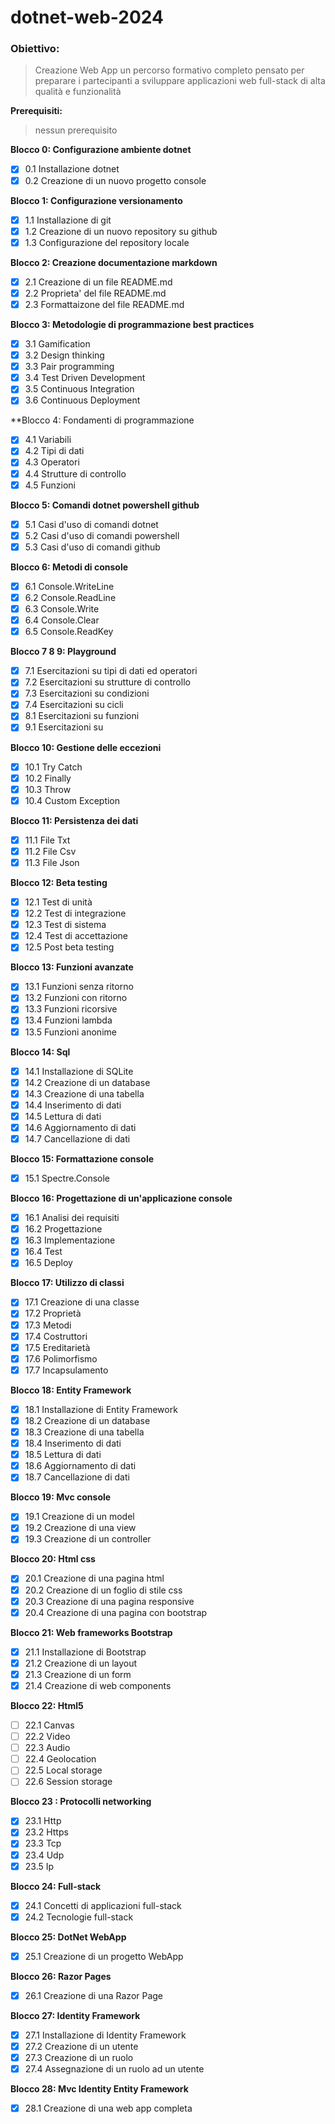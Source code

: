 # dotnet-web-2024

### Obiettivo: 
>Creazione Web App un percorso formativo completo pensato per preparare i partecipanti a sviluppare applicazioni web
full-stack di alta qualità e funzionalità

**Prerequisiti:**
>nessun prerequisito

**Blocco 0: Configurazione ambiente dotnet**

- [x] 0.1 Installazione dotnet
- [x] 0.2 Creazione di un nuovo progetto console

**Blocco 1: Configurazione versionamento**

- [x] 1.1 Installazione di git
- [x] 1.2 Creazione di un nuovo repository su github
- [x] 1.3 Configurazione del repository locale

**Blocco 2: Creazione documentazione markdown**

- [x] 2.1 Creazione di un file README.md
- [x] 2.2 Proprieta' del file README.md
- [x] 2.3 Formattaizone del file README.md

**Blocco 3: Metodologie di programmazione best practices**

- [x] 3.1 Gamification
- [x] 3.2 Design thinking
- [x] 3.3 Pair programming
- [x] 3.4 Test Driven Development
- [x] 3.5 Continuous Integration
- [x] 3.6 Continuous Deployment

**Blocco 4: Fondamenti di programmazione

- [x] 4.1 Variabili
- [x] 4.2 Tipi di dati
- [x] 4.3 Operatori
- [x] 4.4 Strutture di controllo
- [x] 4.5 Funzioni

**Blocco 5: Comandi dotnet powershell github**

- [x] 5.1 Casi d'uso di comandi dotnet
- [x] 5.2 Casi d'uso di comandi powershell
- [x] 5.3 Casi d'uso di comandi github

**Blocco 6: Metodi di console**

- [x] 6.1 Console.WriteLine
- [x] 6.2 Console.ReadLine
- [x] 6.3 Console.Write
- [x] 6.4 Console.Clear
- [x] 6.5 Console.ReadKey

**Blocco 7 8 9: Playground**

- [x] 7.1 Esercitazioni su tipi di dati ed operatori
- [x] 7.2 Esercitazioni su strutture di controllo
- [x] 7.3 Esercitazioni su condizioni
- [x] 7.4 Esercitazioni su cicli
- [x] 8.1 Esercitazioni su funzioni
- [x] 9.1 Esercitazioni su 

**Blocco 10: Gestione delle eccezioni**

- [x] 10.1 Try Catch
- [x] 10.2 Finally
- [x] 10.3 Throw
- [x] 10.4 Custom Exception

**Blocco 11: Persistenza dei dati**

- [x] 11.1 File Txt
- [x] 11.2 File Csv
- [x] 11.3 File Json

**Blocco 12: Beta testing**

- [x] 12.1 Test di unità
- [x] 12.2 Test di integrazione
- [x] 12.3 Test di sistema
- [x] 12.4 Test di accettazione
- [x] 12.5 Post beta testing

**Blocco 13: Funzioni avanzate**

- [x] 13.1 Funzioni senza ritorno
- [x] 13.2 Funzioni con ritorno
- [x] 13.3 Funzioni ricorsive
- [x] 13.4 Funzioni lambda
- [x] 13.5 Funzioni anonime

**Blocco 14: Sql**

- [x] 14.1 Installazione di SQLite
- [x] 14.2 Creazione di un database
- [x] 14.3 Creazione di una tabella
- [x] 14.4 Inserimento di dati
- [x] 14.5 Lettura di dati
- [x] 14.6 Aggiornamento di dati
- [x] 14.7 Cancellazione di dati

**Blocco 15: Formattazione console**

- [x] 15.1 Spectre.Console

**Blocco 16: Progettazione di un'applicazione console**

- [x] 16.1 Analisi dei requisiti
- [x] 16.2 Progettazione
- [x] 16.3 Implementazione
- [x] 16.4 Test
- [x] 16.5 Deploy

**Blocco 17: Utilizzo di classi**

- [x] 17.1 Creazione di una classe
- [x] 17.2 Proprietà
- [x] 17.3 Metodi
- [x] 17.4 Costruttori
- [x] 17.5 Ereditarietà
- [x] 17.6 Polimorfismo
- [x] 17.7 Incapsulamento

**Blocco 18: Entity Framework**

- [x] 18.1 Installazione di Entity Framework
- [x] 18.2 Creazione di un database
- [x] 18.3 Creazione di una tabella
- [x] 18.4 Inserimento di dati
- [x] 18.5 Lettura di dati
- [x] 18.6 Aggiornamento di dati
- [x] 18.7 Cancellazione di dati

**Blocco 19: Mvc console**

- [x] 19.1 Creazione di un model
- [x] 19.2 Creazione di una view
- [x] 19.3 Creazione di un controller

**Blocco 20: Html css**

- [x] 20.1 Creazione di una pagina html
- [x] 20.2 Creazione di un foglio di stile css
- [x] 20.3 Creazione di una pagina responsive
- [x] 20.4 Creazione di una pagina con bootstrap

**Blocco 21: Web frameworks Bootstrap**

- [x] 21.1 Installazione di Bootstrap
- [x] 21.2 Creazione di un layout
- [x] 21.3 Creazione di un form
- [x] 21.4 Creazione di web components

**Blocco 22: Html5**

- [ ] 22.1 Canvas
- [ ] 22.2 Video
- [ ] 22.3 Audio
- [ ] 22.4 Geolocation
- [ ] 22.5 Local storage
- [ ] 22.6 Session storage

**Blocco 23 : Protocolli networking**

- [x] 23.1 Http
- [x] 23.2 Https
- [x] 23.3 Tcp
- [x] 23.4 Udp
- [x] 23.5 Ip

**Blocco 24: Full-stack**

- [x] 24.1 Concetti di applicazioni full-stack
- [x] 24.2 Tecnologie full-stack

**Blocco 25: DotNet WebApp**

- [x] 25.1 Creazione di un progetto WebApp

**Blocco 26: Razor Pages**

- [x] 26.1 Creazione di una Razor Page

**Blocco 27: Identity Framework**

- [x] 27.1 Installazione di Identity Framework
- [x] 27.2 Creazione di un utente
- [x] 27.3 Creazione di un ruolo
- [x] 27.4 Assegnazione di un ruolo ad un utente

**Blocco 28: Mvc Identity Entity Framework**

- [x] 28.1 Creazione di una web app completa